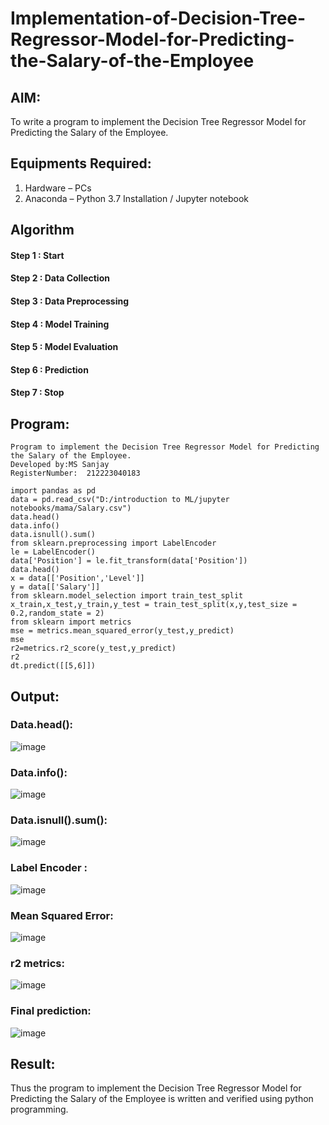 # Implementation-of-Decision-Tree-Regressor-Model-for-Predicting-the-Salary-of-the-Employee


## AIM:
To write a program to implement the Decision Tree Regressor Model for Predicting the Salary of the Employee.

## Equipments Required:
1. Hardware – PCs
2. Anaconda – Python 3.7 Installation / Jupyter notebook

## Algorithm
#### Step 1 : Start
#### Step 2 : Data Collection
#### Step 3 : Data Preprocessing
#### Step 4 : Model Training
#### Step 5 : Model Evaluation
#### Step 6 : Prediction
#### Step 7 : Stop

## Program:
```
Program to implement the Decision Tree Regressor Model for Predicting the Salary of the Employee.
Developed by:MS Sanjay
RegisterNumber:  212223040183
```
```
import pandas as pd
data = pd.read_csv("D:/introduction to ML/jupyter notebooks/mama/Salary.csv")
data.head()
data.info()
data.isnull().sum()
from sklearn.preprocessing import LabelEncoder
le = LabelEncoder()
data['Position'] = le.fit_transform(data['Position'])
data.head()
x = data[['Position','Level']]
y = data[['Salary']]
from sklearn.model_selection import train_test_split
x_train,x_test,y_train,y_test = train_test_split(x,y,test_size = 0.2,random_state = 2)
from sklearn import metrics
mse = metrics.mean_squared_error(y_test,y_predict)
mse
r2=metrics.r2_score(y_test,y_predict)
r2
dt.predict([[5,6]])
```

## Output:
### Data.head():
![image](https://github.com/arbasil05/Implementation-of-Decision-Tree-Regressor-Model-for-Predicting-the-Salary-of-the-Employee/assets/144218037/6919eca6-d510-49bb-9881-5fe5d3d504b5)
### Data.info():
![image](https://github.com/arbasil05/Implementation-of-Decision-Tree-Regressor-Model-for-Predicting-the-Salary-of-the-Employee/assets/144218037/eddd0d7f-744f-431c-8d35-03917e9ee404)
### Data.isnull().sum():
![image](https://github.com/arbasil05/Implementation-of-Decision-Tree-Regressor-Model-for-Predicting-the-Salary-of-the-Employee/assets/144218037/d9717383-87aa-45f9-b34e-9c8787f7667f)
### Label Encoder :
![image](https://github.com/arbasil05/Implementation-of-Decision-Tree-Regressor-Model-for-Predicting-the-Salary-of-the-Employee/assets/144218037/e570f14e-a2b2-4612-ab0f-0a3a02b71964)
### Mean Squared Error:
![image](https://github.com/arbasil05/Implementation-of-Decision-Tree-Regressor-Model-for-Predicting-the-Salary-of-the-Employee/assets/144218037/c303810d-5cec-400b-b239-ce22d9281b9c)
### r2 metrics:
![image](https://github.com/arbasil05/Implementation-of-Decision-Tree-Regressor-Model-for-Predicting-the-Salary-of-the-Employee/assets/144218037/c8d5f779-f07d-42a0-b554-db0b4aff609e)
### Final prediction:
![image](https://github.com/arbasil05/Implementation-of-Decision-Tree-Regressor-Model-for-Predicting-the-Salary-of-the-Employee/assets/144218037/69ddae50-b0b9-48a4-8d87-00847601fcb7)


## Result:
Thus the program to implement the Decision Tree Regressor Model for Predicting the Salary of the Employee is written and verified using python programming.
